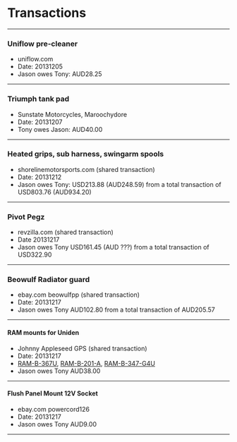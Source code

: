 # Transactions

----

### Uniflow pre-cleaner
* uniflow.com
* Date: 20131205
* Jason owes Tony: AUD28.25

----

### Triumph tank pad
* Sunstate Motorcycles, Maroochydore
* Date: 20131207
* Tony owes Jason: AUD40.00

----

### Heated grips, sub harness, swingarm spools
* shorelinemotorsports.com (shared transaction)
* Date: 20131212
* Jason owes Tony: USD213.88 (AUD248.59) from a total transaction of USD803.76 (AUD934.20)

----

### Pivot Pegz
* revzilla.com (shared transaction)
* Date 20131217
* Jason owes Tony USD161.45 (AUD ???) from a total transaction of USD322.90

----

### Beowulf Radiator guard
* ebay.com beowulfpp (shared transaction)
* Date: 20131217
* Jason owes Tony AUD102.80 from a total transaction of AUD205.57

----

#### RAM mounts for Uniden
* Johnny Appleseed GPS (shared transaction)
* Date: 20131217
* [RAM-B-367U](http://www.ja-gps.com.au/RAM/ram-b-367u/), [RAM-B-201-A](http://www.ja-gps.com.au/RAM/ram-b-201-a/), [RAM-B-347-G4U](http://www.ja-gps.com.au/RAM/ram-b-347-g4u/)
* Jason owes Tony AUD38.00

----

#### Flush Panel Mount 12V Socket
* ebay.com powercord126
* Date: 20131217
* Jason owes Tony AUD9.00

----
